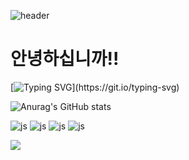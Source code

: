 ![header](https://capsule-render.vercel.app/api?type=waving)
# 안녕하십니까!!
[![Typing SVG](https://readme-typing-svg.demolab.com/?lines=제+github페이지에+온+것을+환영합니다!;저는+개발을+지망하는+"김진호"입니다!)](https://git.io/typing-svg)


 
 ![Anurag's GitHub stats](https://github-readme-stats.vercel.app/api?username=kim-jinho1&show_icons=true&theme=radical)



![js](https://img.shields.io/badge/JavaScript-F7DF1E?style=for-the-badge&logo=JavaScript&logoColor=white)
![js](https://img.shields.io/badge/Discord-7289DA?style=for-the-badge&logo=discord&logoColor=white)
![js](https://img.shields.io/badge/Gmail-D14836?style=for-the-badge&logo=gmail&)
![js](https://img.shields.io/badge/Google-4285F4?logo=google&logoColor=fff&style=for-the-badge)

<a href="https://www.youtube.com/@chicken_hurrah" target="_blank"><img src="https://yt3.googleusercontent.com/ytc/AIdro_mjPOB8h-cMEZq3ctWbl3AHfCcNiO_vgr5Gym-NJAlDXJ4=s900-c-k-c0x00ffffff-no-rj"/></a>
